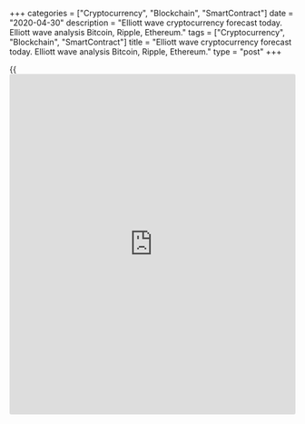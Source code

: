 +++
categories = ["Cryptocurrency", "Blockchain", "SmartContract"]
date = "2020-04-30"
description = "Elliott wave cryptocurrency forecast today. Elliott wave analysis Bitcoin, Ripple, Ethereum."
tags = ["Cryptocurrency", "Blockchain", "SmartContract"]
title = "Elliott wave cryptocurrency forecast today. Elliott wave analysis Bitcoin, Ripple, Ethereum."
type = "post"
+++

{{<iframe id="large-banner" src="https://www.bounty.group/#slide=18.0" width="100%" height="600" scrolling="no" style="border: 0px solid rgb(216, 221, 230); border-radius: 3px;">}}

April 30, 2020

April 30, 2020

Elliott wave [daily](https://www.fintecher.org/2020/03/03/forex-trading-daily-strategy/) forecast for Bitcoin, Ripple and EthereumRoman Onegin

## Elliott wave forecast for BTCUSD, ETHUSD, XRPUSD for today

###  **Elliott wave[BTCUSD][1] analysis**

![LiteForex: Elliott wave cryptocurrency forecast today. Elliott wave
analysis Bitcoin, Ripple, Ethereum.][2]

The BTCUSD market is forming the upward corrective wave B that is a
triple zigzag composed of five sub-waves [w]-[x]-[y]-[x]-[z]. The first
four legs of this triple zigzag have completed, and the fifth wave, wave
[z], is finishing now. The price is likely to reach level 9570 in the
final impulse (c). After that, the market should turn down and start
following a new bear trend.

* * *

###  **Elliott wave[XRPUSD][3] analysis**

![LiteForex: Elliott wave cryptocurrency forecast today. Elliott wave
analysis Bitcoin, Ripple, Ethereum.][4]

The XRPUSD market is following the plain down zigzag A-B-C, where the
bear impulse wave A has completed. There is now forming the upward
corrective wave B as a triple zigzag [W]-[X]-[Y]-[X]-[Z]. This triple
formation should complete at a level around 0.240. After that, the
market should turn down and start declining in the new downtrend, as it
is outlined in the chart.

* * *

###  **Elliott wave[ETHUSD][5] analysis**

![LiteForex: Elliott wave cryptocurrency forecast today. Elliott wave
analysis Bitcoin, Ripple, Ethereum.][6]

The ETHUSD chart displays the structure of the large upward corrective
wave 4 that has been forming for a long time. It is developing as a
triple zigzag [w]-[x]-[y]-[x]-[z], and it is likely to complete soon.
The price is likely to be rising in the (c) impulse to a level around
229.00. After the entire correction 4 completes, the ETHUSD should be
declining in the new downtrend, as it is outline in the chart.

* * *

P.S. Did you like my article? Share it in social networks: it will be
the best “thank you" :)

Ask me questions and comment below. I’ll be glad to answer your
questions and give necessary explanations.

 **Useful links:**

  * I recommend trying to trade with a reliable broker [here][7]. The system allows you to trade by yourself or copy successful traders from all across the globe.
  * Use my promo-code BLOG for getting deposit bonus 50% on LiteForex platform. Just enter this code in the appropriate field while [depositing][8] your trading account.
  * Telegram channel with high-quality analytics, Forex reviews, training articles, and other useful things for traders <t.me/liteforex>

![Elliott wave [daily](https://www.fintecher.org/2020/03/03/forex-trading-daily-strategy/) forecast for Bitcoin, Ripple and Ethereum][9]

The content of this article reflects the author’s opinion and does not
necessarily reflect the official position of LiteForex. The material
published on this page is provided for informational purposes only and
should not be considered as the provision of investment advice for the
purposes of Directive 2004/39/EC.

Rate this article:

{{value}}

( {{count}} {{title}} )

   1. my.liteforex.com/trading/chart?symbol=BTCUSD
   2. cdn.liteforex.com/cache/uploads/blog_post/wave-analysis-crypto/30-04-2020/BTCUSDH2.png?w=30&s=ed6c0c7c9060a873131003b21b8ce2d5
   3. my.liteforex.com/trading/chart?symbol=XRPUSD
   4. cdn.liteforex.com/cache/uploads/blog_post/wave-analysis-crypto/30-04-2020/XRPUSDH2.png?w=30&s=05bc1f28b077257b211f11be78fdeff8
   5. my.liteforex.com/trading/chart?symbol=ETHUSD
   6. cdn.liteforex.com/cache/uploads/blog_post/wave-analysis-crypto/30-04-2020/ETHUSDH2.png?w=30&s=a698602892f3ca47cbd668c4976a7799
   7. my.liteforex.com/?category=analysts-opinions&slug=elliott-wave-[daily](https://www.fintecher.org/2020/03/03/forex-trading-daily-strategy/)-forecast-for-[bitcoin](https://www.letsplayfx.com/blog/forex-for-bitcoin/)-ripple-and-[Ethereum](https://www.playgroundfx.com/blog/the-creator-of-ethereum/)-2020-04-30&openPopup=%2Fregistration%2Fpopup&utm_source=blog&utm_medium=article&utm_campaign=bonus
   8. my.liteforex.com/deposit/?category=analysts-opinions&slug=elliott-wave-[daily](https://www.fintecher.org/2020/03/03/forex-trading-daily-strategy/)-forecast-for-[bitcoin](https://www.letsplayfx.com/blog/forex-for-bitcoin/)-ripple-and-[Ethereum](https://www.playgroundfx.com/blog/the-creator-of-ethereum/)-2020-04-30&promo_code=BLOG&utm_source=blog&utm_medium=article&utm_campaign=bonus
   9. cdn.liteforex.com/cache/uploads/blog_post/wave-analysis-crypto/30-04-2020/[BTC](https://www.playgroundfx.com/blog/who-is-the-creator-of-bitcoin/)-eth-xrp-30-04-2020-wave-analysis.png?q=75&w=1000&s=432eb02b55074d4c3e313397b923ccb9